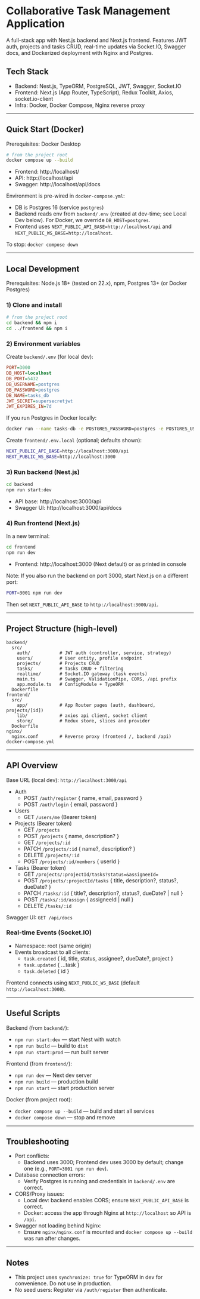 # Collaborative Task Management Application

A full-stack app with Nest.js backend and Next.js frontend. Features JWT auth, projects and tasks CRUD, real-time updates via Socket.IO, Swagger docs, and Dockerized deployment with Nginx and Postgres.

## Tech Stack
- Backend: Nest.js, TypeORM, PostgreSQL, JWT, Swagger, Socket.IO
- Frontend: Next.js (App Router, TypeScript), Redux Toolkit, Axios, socket.io-client
- Infra: Docker, Docker Compose, Nginx reverse proxy

---

## Quick Start (Docker)
Prerequisites: Docker Desktop

```bash
# from the project root
docker compose up --build
```

- Frontend: http://localhost/
- API: http://localhost/api
- Swagger: http://localhost/api/docs

Environment is pre-wired in `docker-compose.yml`:
- DB is Postgres 16 (service `postgres`)
- Backend reads env from `backend/.env` (created at dev-time; see Local Dev below). For Docker, we override `DB_HOST=postgres`.
- Frontend uses `NEXT_PUBLIC_API_BASE=http://localhost/api` and `NEXT_PUBLIC_WS_BASE=http://localhost`.

To stop: `docker compose down`

---

## Local Development
Prerequisites: Node.js 18+ (tested on 22.x), npm, Postgres 13+ (or Docker Postgres)

### 1) Clone and install
```bash
# from the project root
cd backend && npm i
cd ../frontend && npm i
```

### 2) Environment variables
Create `backend/.env` (for local dev):
```ini
PORT=3000
DB_HOST=localhost
DB_PORT=5432
DB_USERNAME=postgres
DB_PASSWORD=postgres
DB_NAME=tasks_db
JWT_SECRET=supersecretjwt
JWT_EXPIRES_IN=7d
```
If you run Postgres in Docker locally:
```bash
docker run --name tasks-db -e POSTGRES_PASSWORD=postgres -e POSTGRES_USER=postgres -e POSTGRES_DB=tasks_db -p 5432:5432 -d postgres:16-alpine
```

Create `frontend/.env.local` (optional; defaults shown):
```bash
NEXT_PUBLIC_API_BASE=http://localhost:3000/api
NEXT_PUBLIC_WS_BASE=http://localhost:3000
```

### 3) Run backend (Nest.js)
```bash
cd backend
npm run start:dev
```
- API base: http://localhost:3000/api
- Swagger UI: http://localhost:3000/api/docs

### 4) Run frontend (Next.js)
In a new terminal:
```bash
cd frontend
npm run dev
```
- Frontend: http://localhost:3000 (Next default) or as printed in console

Note: If you also run the backend on port 3000, start Next.js on a different port:
```bash
PORT=3001 npm run dev
```
Then set `NEXT_PUBLIC_API_BASE` to `http://localhost:3000/api`.

---

## Project Structure (high-level)
```
backend/
  src/
    auth/           # JWT auth (controller, service, strategy)
    users/          # User entity, profile endpoint
    projects/       # Projects CRUD
    tasks/          # Tasks CRUD + filtering
    realtime/       # Socket.IO gateway (task events)
    main.ts         # Swagger, ValidationPipe, CORS, /api prefix
    app.module.ts   # ConfigModule + TypeORM
  Dockerfile
frontend/
  src/
    app/            # App Router pages (auth, dashboard, projects/[id])
    lib/            # axios api client, socket client
    store/          # Redux store, slices and provider
  Dockerfile
nginx/
  nginx.conf        # Reverse proxy (frontend /, backend /api)
docker-compose.yml
```

---

## API Overview
Base URL (local dev): `http://localhost:3000/api`

- Auth
  - POST `/auth/register` { name, email, password }
  - POST `/auth/login` { email, password }
- Users
  - GET `/users/me` (Bearer token)
- Projects (Bearer token)
  - GET `/projects`
  - POST `/projects` { name, description? }
  - GET `/projects/:id`
  - PATCH `/projects/:id` { name?, description? }
  - DELETE `/projects/:id`
  - POST `/projects/:id/members` { userId }
- Tasks (Bearer token)
  - GET `/projects/:projectId/tasks?status=&assigneeId=`
  - POST `/projects/:projectId/tasks` { title, description?, status?, dueDate? }
  - PATCH `/tasks/:id` { title?, description?, status?, dueDate? | null }
  - POST `/tasks/:id/assign` { assigneeId | null }
  - DELETE `/tasks/:id`

Swagger UI: `GET /api/docs`

### Real-time Events (Socket.IO)
- Namespace: root (same origin)
- Events broadcast to all clients:
  - `task.created` { id, title, status, assignee?, dueDate?, project }
  - `task.updated` { ...task }
  - `task.deleted` { id }

Frontend connects using `NEXT_PUBLIC_WS_BASE` (default `http://localhost:3000`).

---

## Useful Scripts
Backend (from `backend/`):
- `npm run start:dev` — start Nest with watch
- `npm run build` — build to `dist`
- `npm run start:prod` — run built server

Frontend (from `frontend/`):
- `npm run dev` — Next dev server
- `npm run build` — production build
- `npm run start` — start production server

Docker (from project root):
- `docker compose up --build` — build and start all services
- `docker compose down` — stop and remove

---

## Troubleshooting
- Port conflicts:
  - Backend uses 3000; Frontend dev uses 3000 by default; change one (e.g., `PORT=3001 npm run dev`).
- Database connection errors:
  - Verify Postgres is running and credentials in `backend/.env` are correct.
- CORS/Proxy issues:
  - Local dev: backend enables CORS; ensure `NEXT_PUBLIC_API_BASE` is correct.
  - Docker: access the app through Nginx at `http://localhost` so API is `/api`.
- Swagger not loading behind Nginx:
  - Ensure `nginx/nginx.conf` is mounted and `docker compose up --build` was run after changes.

---

## Notes
- This project uses `synchronize: true` for TypeORM in dev for convenience. Do not use in production.
- No seed users: Register via `/auth/register` then authenticate. 